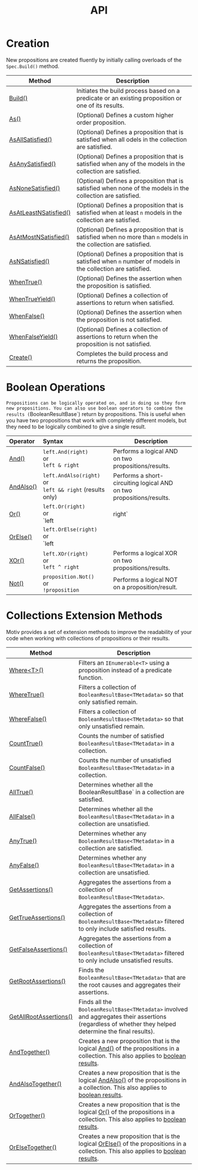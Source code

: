﻿---
title: API
---
# Creation

New propositions are created fluently by initially calling overloads of the `Spec.Build()` method.

| Method                                               | Description                                                                                                      |
|------------------------------------------------------|------------------------------------------------------------------------------------------------------------------|
| [Build()](./Build.html)                              | Initiates the build process based on a predicate or an existing proposition or one of its results.               |
| [As()](./As.html)                                    | (Optional) Defines a custom higher order proposition.                                                            |
| [AsAllSatisfied()](./As.html#all-satisfied)          | (Optional) Defines a proposition that is satisfied when all odels in the collection are satisfied.               |
| [AsAnySatisfied()](./As.html#some-satisfied)         | (Optional) Defines a proposition that is satisfied when any of the models in the collection are satisfied.       |
| [AsNoneSatisfied()](./As.html#none-satisfied)        | (Optional) Defines a proposition that is satisfied when none of the models in the collection are satisfied.      |
| [AsAtLeastNSatisfied()](./As.html#minimum-satisfied) | (Optional) Defines a proposition that is satisfied when at least `n` models in the collection are satisfied.     |
| [AsAtMostNSatisfied()](./As.html#maximum-satisfied)  | (Optional) Defines a proposition that is satisfied when no more than `n` models in the collection are satisfied. |
| [AsNSatisfied()](./As.html#n-satisfied)              | (Optional) Defines a proposition that is satisfied when `n` number of models in the collection are satisfied.    |
| [WhenTrue()](./WhenTrue.html)                        | (Optional) Defines the assertion when the proposition is satisfied.                                              |
| [WhenTrueYield()](./WhenTrueYield.html)              | (Optional) Defines a collection of assertions to return when satisfied.                                          |
| [WhenFalse()](./WhenFalse.html)                      | (Optional) Defines the assertion when the proposition is not satisfied.                                          |
| [WhenFalseYield()](./WhenFalseYield.html)            | (Optional) Defines a collection of assertions to return when the proposition is not satisfied.                   |
| [Create()](./Create.html)                            | Completes the build process and returns the proposition.                                                         |

# Boolean Operations

`Propositions can be logically operated on, and in doing so they form new propositions.
You can also use boolean operators to combine the results (`BooleanResultBase`) return by propositions.
This is useful when you have two propositions that work with completely different models, but they need to be logically 
combined to give a single result.

| Operator                    | Syntax                                                              | Description                                                                |
|:----------------------------|:--------------------------------------------------------------------|----------------------------------------------------------------------------|
| [And()](./And.html)         | `left.And(right)` <br/>or<br/>`left & right`                        | Performs a logical AND <br /> on two propositions/results.                 |
| [AndAlso()](./AndAlso.html) | `left.AndAlso(right)` <br />or<br />`left && right` (results only)  | Performs a short-circuiting logical AND <br />on two propositions/results. |
| [Or()](./Or.html)           | `left.Or(right)`  <br />or<br />`left                               | right`                                                            | Performs a logical OR <br /> on two propositions/results.                    |
| [OrElse()](./OrElse.html)   | `left.OrElse(right)`  <br />or<br />`left                           || right` (results only)                                               | Performs a short-circuiting logical OR <br /> on two propositions/results.  |
| [XOr()](./XOr.html)         | `left.XOr(right)`<br />or<br />`left ^ right`                       | Performs a logical XOR <br /> on two propositions/results.                 |
| [Not()](./Not.html)         | `proposition.Not()`<br />or<br />`!proposition`                      | Performs a logical NOT <br /> on a proposition/result.                     |

# Collections Extension Methods

Motiv provides a set of extension methods to improve the readability of your code when working with collections of 
propositions or their results.

| Method                                                            | Description                                                                                                                                                                                               |
|-------------------------------------------------------------------|-----------------------------------------------------------------------------------------------------------------------------------------------------------------------------------------------------------|
| [Where&lt;T&gt;()](./Collections.html#where)                      | Filters an `IEnumerable<T>` using a proposition instead of a predicate function.                                                                                                                          |
| [WhereTrue()](./Collections.html#wheretrue)                       | Filters a collection of `BooleanResultBase<TMetadata>` so that only satisfied remain.                                                                                                                     |
| [WhereFalse()](./Collections.html#wherefalse)                     | Filters a collection of `BooleanResultBase<TMetadata>` so that only unsatisfied remain.                                                                                                                   |
| [CountTrue()](./Collections.html#counttrue)                       | Counts the number of satisfied `BooleanResultBase<TMetadata>` in a collection.                                                                                                                            |
| [CountFalse()](./Collections.html#countfalse)                     | Counts the number of unsatisfied `BooleanResultBase<TMetadata>` in a collection.                                                                                                                          |
| [AllTrue()](./Collections.html#alltrue)                           | Determines whether all the BooleanResultBase<TMetadata>` in a collection are satisfied.                                                                                                                   |
| [AllFalse()](./Collections.html#allfalse)                         | Determines whether all the `BooleanResultBase<TMetadata>` in a collection are unsatisfied.                                                                                                                |
| [AnyTrue()](./Collections.html#anytrue)                           | Determines whether any `BooleanResultBase<TMetadata>` in a collection are satisfied.                                                                                                                      |
| [AnyFalse()](./Collections.html#anyfalse)                         | Determines whether any `BooleanResultBase<TMetadata>` in a collection are unsatisfied.                                                                                                                    |
| [GetAssertions()](./Collections.html#getassertions)               | Aggregates the assertions from a collection of `BooleanResultBase<TMetadata>`.                                                                                                                            |
| [GetTrueAssertions()](./Collections.html#gettrueassertions)       | Aggregates the assertions from a collection of `BooleanResultBase<TMetadata>` filtered to only include satisfied results.                                                                                 |
| [GetFalseAssertions()](./Collections.html#getfalseassertions)     | Aggregates the assertions from a collection of `BooleanResultBase<TMetadata>` filtered to only include unsatisfied results.                                                                               |
| [GetRootAssertions()](./Collections.html#getrootassertions)       | Finds the `BooleanResultBase<TMetadata>` that are the root causes and aggregates their assertions.                                                                                                        |
| [GetAllRootAssertions()](./Collections.html#getallrootassertions) | Finds all the `BooleanResultBase<TMetadata>` involved and aggregates their assertions (regardless of whether they helped determine the final results).                                                    |
| [AndTogether()](./Collections.html#andtogether)                   | Creates a new proposition that is the logical [And()](./And.html) of the propositions in a collection. This also applies to [boolean results](./Collections.html#collections-of-boolean-results).         |
| [AndAlsoTogether()](./Collections.html#andalsotogether)           | Creates a new proposition that is the logical [AndAlso()](./AndAlso.html) of the propositions in a collection. This also applies to [boolean results](./Collections.html#collections-of-boolean-results). |
| [OrTogether()](./Collections.html#ortogether)                     | Creates a new proposition that is the logical [Or()](./Or.html) of the propositions in a collection. This also applies to [boolean results](./Collections.html#collections-of-boolean-results).           |
| [OrElseTogether()](./Collections.html#orelsetogether)             | Creates a new proposition that is the logical [OrElse()](./OrElse.html) of the propositions in a collection. This also applies to [boolean results](./Collections.html#collections-of-boolean-results).   |
